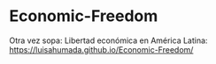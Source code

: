 # Economic-Freedom

Otra vez sopa: Libertad económica en América Latina: https://luisahumada.github.io/Economic-Freedom/
